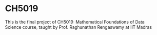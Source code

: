 # CH5019
This is the final project of CH5019: Mathematical Foundations of Data Science course, taught by Prof. Raghunathan Rengaswamy at IIT Madras
